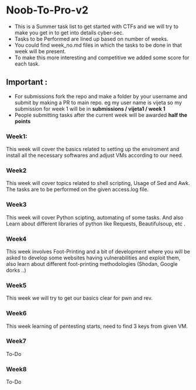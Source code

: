 # Noob-To-Pro-v2
* This is a Summer task list to get started with CTFs and we will try to make you get in to get into details cyber-sec.
* Tasks to be Performed are lined up based on number of weeks.
* You could find week_no.md files in which the tasks to be done in that week will be present. 
* To make this more interesting and competitive we added some score for each task.

## Important :
* For submissions fork the repo and make a folder by your username and submit by making a PR to main repo. eg  my user name is vijeta so my submission for week 1 will be in  **submissions / vijeta1 / week 1**
* People submitting tasks after the current week will be awarded **half the points**

### Week1:
This week will cover the basics related to setting up the enviroment and install all the necessary softwares and adjust VMs according to our need.

### Week2
This week will cover topics related to shell scripting, Usage of Sed and Awk. The tasks are to be performed on the given access.log file.

### Week3
This week will cover Python scipting, automating of some tasks. And also Learn about different libraries of python like Requests, Beautifulsoup, etc .

### Week4
This week involves Foot-Printing and a bit of development where you will be asked to develop some websites having vulnerabilities and exploit them, also learn about different foot-printing methodologies (Shodan, Google dorks ..)

### Week5
This week we will try to get our basics clear for pwn and rev.

### Week6
This week learning of pentesting starts, need to find 3 keys from given VM.

### Week7
To-Do

### Week8
To-Do
